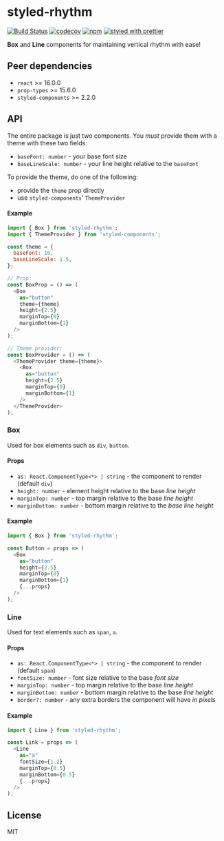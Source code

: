 # styled-rhythm

[![Build Status](https://travis-ci.org/oreqizer/styled-rhythm.svg?branch=master)](https://travis-ci.org/oreqizer/styled-rhythm)
[![codecov](https://codecov.io/gh/oreqizer/styled-rhythm/branch/master/graph/badge.svg)](https://codecov.io/gh/oreqizer/styled-rhythm)
[![npm](https://img.shields.io/npm/v/styled-rhythm.svg)](https://www.npmjs.com/package/styled-rhythm)
[![styled with prettier](https://img.shields.io/badge/styled_with-prettier-ff69b4.svg)](https://github.com/prettier/prettier)

**Box** and **Line** components for maintaining vertical rhythm with ease!

## Peer dependencies

* `react` >= 16.0.0
* `prop-types` >= 15.6.0
* `styled-components` >= 2.2.0

## API

The entire package is just two components. You _must_ provide them with a theme with these two fields:

* `baseFont: number` - your base font size
* `baseLineScale: number` - your line height relative to the `baseFont`

To provide the theme, do one of the following:

* provide the `theme` prop directly
* use `styled-components`' `ThemeProvider`

#### Example

```js
import { Box } from 'styled-rhythm';
import { ThemeProvider } from 'styled-components';

const theme = {
  baseFont: 16,
  baseLineScale: 1.5,
};

// Prop:
const BoxProp = () => (
  <Box
    as="button"
    theme={theme}
    height={2.5}
    marginTop={0}
    marginBottom={1}
  />
);

// Theme provider:
const BoxProvider = () => (
  <ThemeProvider theme={theme}>
    <Box
      as="button"
      height={2.5}
      marginTop={0}
      marginBottom={1}
    />
  </ThemeProvider>
);
```

### Box

Used for box elements such as `div`, `button`.

#### Props

* `as: React.ComponentType<*> | string` - the component to render (default `div`)
* `height: number` - element height relative to the base _line height_
* `marginTop: number` - top margin relative to the base _line height_
* `marginBottom: number` - bottom margin relative to the _base line height_

#### Example

```js
import { Box } from 'styled-rhythm';

const Button = props => (
  <Box
    as="button"
    height={2.5}
    marginTop={0}
    marginBottom={1}
    {...props}
  />
);
```

### Line

Used for text elements such as `span`, `a`.

#### Props

* `as: React.ComponentType<*> | string` - the component to render (default `span`)
* `fontSize: number` - font size relative to the base _font size_
* `marginTop: number` - top margin relative to the base _line height_
* `marginBottom: number` - bottom margin relative to the base _line height_
* `border?: number` - any extra borders the component will have _in pixels_

#### Example

```js
import { Line } from 'styled-rhythm';

const Link = props => (
  <Line
    as="a"
    fontSize={1.2}
    marginTop={0.5}
    marginBottom={0.5}
    {...props}
  />
);
```

## License

MIT
